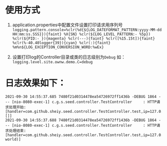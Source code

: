 # 使用方式
1. application.properties中配置文件设置打印请求用序列号`logging.pattern.console=%clr(%d{${LOG_DATEFORMAT_PATTERN:yyyy-MM-dd HH:mm:ss.SSS}}){faint} %X{SN} %clr(${LOG_LEVEL_PATTERN:- %5p}) %clr(${PID:- }){magenta} %clr(---){faint} %clr([%15.15t]){faint} %clr(%-40.40logger{39}){cyan} %clr(:){faint} %m%n${LOG_EXCEPTION_CONVERSION_WORD:%wEx}`

2. 设置打印log的Controller目录或类的日志级别为`Debug` 如：`logging.level.site.ownw.demo.C=debug`

# 日志效果如下：
```
2021-09-30 14:55:37.685 7480f21d0314478ea54726972ff1436b -DEBUG 1864 --- [nio-8080-exec-1] c.g.s.seed.controller.TestController     : HTTP请求处理开始:[handler=com.github.sheiy.seed.controller.TestController.test,ip=127.0.0.1,request=[]]
2021-09-30 14:55:37.688 7480f21d0314478ea54726972ff1436b -DEBUG 1864 --- [nio-8080-exec-1] c.g.s.seed.controller.TestController     : HTTP请求处理结束:[handler=com.github.sheiy.seed.controller.TestController.test,ip=127.0.0.1,response=String(hello world)]

```
